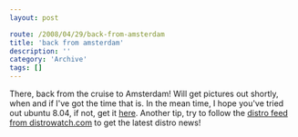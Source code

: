 ```yaml
---
layout: post

route: /2008/04/29/back-from-amsterdam
title: 'back from amsterdam'
description: ''
category: 'Archive'
tags: []
---
```


There, back from the cruise to Amsterdam! Will get pictures out shortly, when
and if I've got the time that is. In the mean time, I hope you've tried out
ubuntu 8.04, if not, get it
<a class="ph" target="_blank" rel="noopener noreferrer" href="http://phun-ky.net/2008/04/ubuntu-8.04-hardy-heron-LTS-is-out">here</a>.
Another tip, try to follow the
<a class="ph" target="_blank" rel="noopener noreferrer" href="http://distrowatch.com/news/dwd.xml">distro
feed from distrowatch.com</a> to get the latest distro news!
